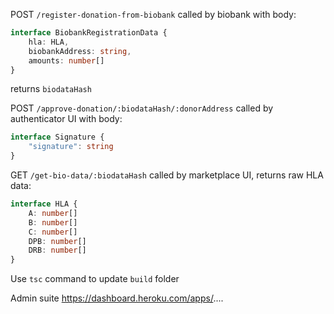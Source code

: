 POST `/register-donation-from-biobank` called by biobank with body:
```typescript
interface BiobankRegistrationData {
    hla: HLA,
    biobankAddress: string,
    amounts: number[]
}
```
returns `biodataHash`


POST `/approve-donation/:biodataHash/:donorAddress` called by authenticator UI with body:
```typescript
interface Signature {
    "signature": string
}
```

GET `/get-bio-data/:biodataHash` called by marketplace UI, returns raw HLA data:
```typescript
interface HLA {
    A: number[]
    B: number[]
    C: number[]
    DPB: number[]
    DRB: number[]
}
```

Use `tsc` command to update `build` folder

Admin suite https://dashboard.heroku.com/apps/....